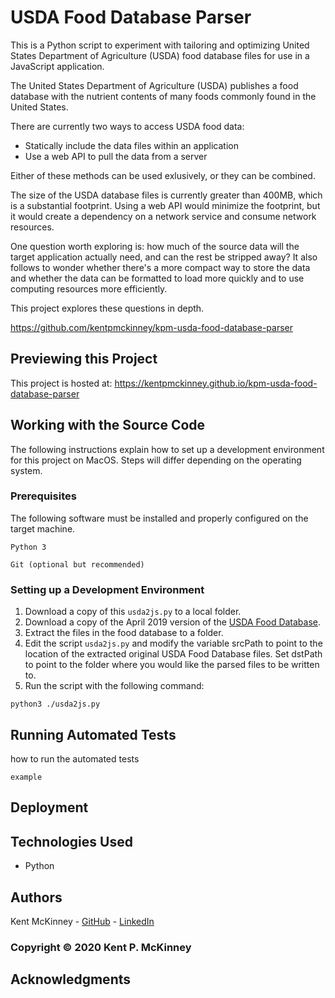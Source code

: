 <!-- Category: Original;Python -->
# USDA Food Database Parser

This is a Python script to experiment with tailoring and optimizing United States Department of Agriculture (USDA) food database files for use in a JavaScript application.

The United States Department of Agriculture (USDA) publishes a food database with the nutrient contents of many foods commonly found in the United States.

There are currently two ways to access USDA food data:

* Statically include the data files within an application
* Use a web API to pull the data from a server

Either of these methods can be used exlusively, or they can be combined.

The size of the USDA database files is currently greater than 400MB, which is a substantial footprint. Using a web API would minimize the footprint, but it would create a dependency on a network service and consume network resources.

One question worth exploring is: how much of the source data will the target application actually need, and can the rest be stripped away? It also follows to wonder whether there's a more compact way to store the data and whether the data can be formatted to load more quickly and to use computing resources more efficiently.

This project explores these questions in depth.

https://github.com/kentpmckinney/kpm-usda-food-database-parser

## Previewing this Project

This project is hosted at: https://kentpmckinney.github.io/kpm-usda-food-database-parser

## Working with the Source Code

The following instructions explain how to set up a development environment for this project on MacOS. Steps will differ depending on the operating system.

### Prerequisites

The following software must be installed and properly configured on the target machine. 

```
Python 3
```
```
Git (optional but recommended)
```

### Setting up a Development Environment

1. Download a copy of this `usda2js.py` to a local folder.
2. Download a copy of the April 2019 version of the [USDA Food Database](https://fdc.nal.usda.gov/download-datasets.html).
3. Extract the files in the food database to a folder.
4. Edit the script `usda2js.py` and modify the variable srcPath to point to the location of the extracted original USDA Food Database files. Set dstPath to point to the folder where you would like the parsed files to be written to.
5. Run the script with the following command:

```
python3 ./usda2js.py
```

## Running Automated Tests

how to run the automated tests

```
example
```

## Deployment



## Technologies Used

* Python

## Authors

Kent McKinney - [GitHub](https://github.com/kentpmckinney) - [LinkedIn](https://www.linkedin.com/in/kentpmckinney/)

### Copyright &copy; 2020 Kent P. McKinney

## Acknowledgments
